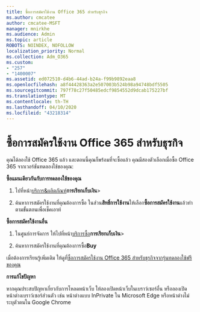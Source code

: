 ```yaml
---
title: ซื้อการสมัครใช้งาน Office 365 สําหรับธุรกิจ
ms.author: cmcatee
author: cmcatee-MSFT
manager: mnirkhe
ms.audience: Admin
ms.topic: article
ROBOTS: NOINDEX, NOFOLLOW
localization_priority: Normal
ms.collection: Adm_O365
ms.custom:
- "257"
- "1400007"
ms.assetid: ed072510-d4b6-44ad-b24a-f99b9892eaa8
ms.openlocfilehash: a8f44428363a2e507003b524b98a94748bdf5505
ms.sourcegitcommit: 797f78c27f50485edcf9854552d9dcab175227bf
ms.translationtype: MT
ms.contentlocale: th-TH
ms.lasthandoff: 04/10/2020
ms.locfileid: "43218314"
---
```

# <a name="buy-a-subscription-to-office-365-for-business"></a>ซื้อการสมัครใช้งาน Office 365 สําหรับธุรกิจ

คุณได้ลองใช้ Office 365 แล้ว และตอนนี้คุณก็พร้อมที่จะซื้อแล้ว คุณมีสองตัวเลือกเมื่อซื้อ Office 365 จากเวอร์ชันทดลองใช้ของคุณ:
  
 **ซื้อแผนเดียวกันกับการทดลองใช้ของคุณ**
  
1. ไปที่หน้า[บริการ&ผลิตภัณฑ์](https://go.microsoft.com/fwlink/p/?linkid=842054)**การเรียกเก็บเงิน**\>

2. ค้นหาการสมัครใช้งานที่คุณต้องการซื้อ ในส่วน**สิทธิ์การใช้งาน**ให้เลือก**ซื้อการสมัครใช้งาน**แล้วทําตามขั้นตอนเพื่อเช็คเอาท์

**ซื้อการสมัครใช้งานอื่น**
  
1. ในศูนย์การจัดการ ให้ไปที่หน้า[บริการซื้อ](https://go.microsoft.com/fwlink/p/?linkid=868433)**การเรียกเก็บเงิน**\>

3. ค้นหาการสมัครใช้งานที่คุณต้องการซื้อ**Buy**

เมื่อต้องการเรียนรู้เพิ่มเติม ให้ดูที่[ซื้อการสมัครใช้งาน Office 365 สําหรับธุรกิจจากรุ่นทดลองใช้ฟรีของคุณ](https://docs.microsoft.com/office365/admin/subscriptions-and-billing/buy-a-subscription-from-your-free-trial)

**การแก้ไขปัญหา**

หากคุณประสบปัญหาเกี่ยวกับการโหลดหน้าเว็บ ให้ลองเปิดหน้าเว็บในเบราว์เซอร์อื่น หรือลองเปิดหน้าต่างเบราว์เซอร์ส่วนตัว เช่น หน้าต่างแบบ InPrivate ใน Microsoft Edge หรือหน้าต่างไม่ระบุตัวตนใน Google Chrome

